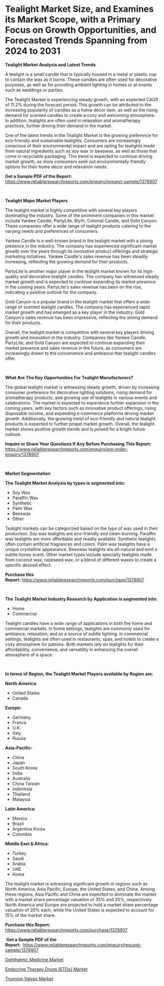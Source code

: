 <p><h1>Tealight Market Size, and Examines its Market Scope, with a Primary Focus on Growth Opportunities, and Forecasted Trends Spanning from 2024 to 2031</h1></p><p><strong>Tealight Market Analysis and Latest Trends</strong></p>
<p><p>A tealight is a small candle that is typically housed in a metal or plastic cup to contain the wax as it burns. These candles are often used for decorative purposes, as well as for providing ambient lighting in homes or at events such as weddings or parties.</p><p>The Tealight Market is experiencing steady growth, with an expected CAGR of 11.2% during the forecast period. This growth can be attributed to the increasing popularity of candles as a home décor item, as well as the rising demand for scented candles to create a cozy and welcoming atmosphere. In addition, tealights are often used in relaxation and aromatherapy practices, further driving their demand in the market.</p><p>One of the latest trends in the Tealight Market is the growing preference for eco-friendly and sustainable tealights. Consumers are increasingly conscious of their environmental impact and are opting for tealights made from natural ingredients such as soy wax or beeswax, as well as those that come in recyclable packaging. This trend is expected to continue driving market growth, as more consumers seek out environmentally friendly options for their home décor and relaxation needs.</p></p>
<p><strong>Get a Sample PDF of the Report:&nbsp;</strong> <a href="https://www.reliableresearchreports.com/enquiry/request-sample/1378907">https://www.reliableresearchreports.com/enquiry/request-sample/1378907</a></p>
<p>&nbsp;</p>
<p><strong>Tealight Major Market Players</strong></p>
<p><p>The tealight market is highly competitive with several key players dominating the industry. Some of the prominent companies in this market include Yankee Candle, PartyLite, Blyth, Colonial Candle, and Gold Canyon. These companies offer a wide range of tealight products catering to the varying needs and preferences of consumers.</p><p>Yankee Candle is a well-known brand in the tealight market with a strong presence in the industry. The company has experienced significant market growth over the years through its innovative product offerings and strategic marketing initiatives. Yankee Candle's sales revenue has been steadily increasing, reflecting the growing demand for their products.</p><p>PartyLite is another major player in the tealight market known for its high-quality and decorative tealight candles. The company has witnessed steady market growth and is expected to continue expanding its market presence in the coming years. PartyLite's sales revenue has been on the rise, indicating a positive outlook for the company.</p><p>Gold Canyon is a popular brand in the tealight market that offers a wide range of scented tealight candles. The company has experienced rapid market growth and has emerged as a key player in the industry. Gold Canyon's sales revenue has been impressive, reflecting the strong demand for their products.</p><p>Overall, the tealight market is competitive with several key players driving growth and innovation in the industry. Companies like Yankee Candle, PartyLite, and Gold Canyon are expected to continue expanding their market presence and sales revenue in the future, as consumers are increasingly drawn to the convenience and ambiance that tealight candles offer.</p></p>
<p>&nbsp;</p>
<p><strong>What Are The Key Opportunities For Tealight Manufacturers?</strong></p>
<p><p>The global tealight market is witnessing steady growth, driven by increasing consumer preference for decorative lighting solutions, rising demand for aromatherapy products, and growing use of tealights in various events and celebrations. The market is expected to experience further expansion in the coming years, with key factors such as innovative product offerings, rising disposable income, and expanding e-commerce platforms driving market growth. Additionally, the growing trend of eco-friendly and natural tealight products is expected to further propel market growth. Overall, the tealight market shows positive growth trends and is poised for a bright future outlook.</p></p>
<p><strong>Inquire or Share Your Questions If Any Before Purchasing This Report:</strong> <a href="https://www.reliableresearchreports.com/enquiry/pre-order-enquiry/1378907">https://www.reliableresearchreports.com/enquiry/pre-order-enquiry/1378907</a></p>
<p>&nbsp;</p>
<p><strong>Market Segmentation</strong></p>
<p><strong>The Tealight Market Analysis by types is segmented into:</strong></p>
<p><ul><li>Soy Wax</li><li>Paraffin Wax</li><li>Synthetic</li><li>Palm Wax</li><li>Beeswax</li><li>Other</li></ul></p>
<p><p>Tealight markets can be categorized based on the type of wax used in their production. Soy wax tealights are eco-friendly and clean-burning. Paraffin wax tealights are more affordable and readily available. Synthetic tealights often contain artificial fragrances and colors. Palm wax tealights have a unique crystalline appearance. Beeswax tealights are all-natural and emit a subtle honey scent. Other market types include specialty tealights made from coconut wax, rapeseed wax, or a blend of different waxes to create a specific desired effect.</p></p>
<p><strong>Purchase this Report:&nbsp;</strong><a href="https://www.reliableresearchreports.com/purchase/1378907">https://www.reliableresearchreports.com/purchase/1378907</a></p>
<p>&nbsp;</p>
<p><strong>The Tealight Market Industry Research by Application is segmented into:</strong></p>
<p><ul><li>Home</li><li>Commercial</li></ul></p>
<p><p>Tealight candles have a wide range of applications in both the home and commercial markets. In home settings, tealights are commonly used for ambiance, relaxation, and as a source of subtle lighting. In commercial settings, tealights are often used in restaurants, spas, and hotels to create a cozy atmosphere for patrons. Both markets rely on tealights for their affordability, convenience, and versatility in enhancing the overall atmosphere of a space.</p></p>
<p>&nbsp;</p>
<p><strong>In terms of Region, the Tealight Market Players available by Region are:</strong></p>
<p>
    <p> <strong> North America: </strong>
        <ul>
            <li>United States</li>
            <li>Canada</li>
        </ul>
        </p> 
    <p> <strong> Europe: </strong>
        <ul>
            <li>Germany</li>
            <li>France</li>
            <li>U.K.</li>
            <li>Italy</li>
            <li>Russia</li>
        </ul>
        </p> 
    <p> <strong> Asia-Pacific: </strong>
        <ul>
            <li>China</li>
            <li>Japan</li>
            <li>South Korea</li>
            <li>India</li>
            <li>Australia</li>
            <li>China Taiwan</li>
            <li>Indonesia</li>
            <li>Thailand</li>
            <li>Malaysia</li>
        </ul>
        </p> 
    <p> <strong> Latin America: </strong>
        <ul>
            <li>Mexico</li>
            <li>Brazil</li>
            <li>Argentina Korea</li>
            <li>Colombia</li>
        </ul>
        </p> 
    <p> <strong> Middle East & Africa: </strong>
        <ul>
            <li>Turkey</li>
            <li>Saudi</li>
            <li>Arabia</li>
            <li>UAE</li>
            <li>Korea</li>
        </ul>
    </p>
    </p>
<p><p>The tealight market is witnessing significant growth in regions such as North America, Asia Pacific, Europe, the United States, and China. Among these regions, Asia Pacific and China are expected to dominate the market with a market share percentage valuation of 35% and 25%, respectively. North America and Europe are projected to hold a market share percentage valuation of 20% each, while the United States is expected to account for 15% of the market share.</p></p>
<p><strong>Purchase this Report: </strong><a href="https://www.reliableresearchreports.com/purchase/1378907">https://www.reliableresearchreports.com/purchase/1378907</a></p>
<p>&nbsp;<strong>Get a Sample PDF of the Report:&nbsp;&nbsp;</strong><a href="https://www.reliableresearchreports.com/enquiry/request-sample/1378907">https://www.reliableresearchreports.com/enquiry/request-sample/1378907</a></p>
<p><strong></strong></p>
<p><p><a href="https://view.publitas.com/reportprime-1/ophthalmic-medicine-market-size-growth-and-forecast-from-2023-2030/">Ophthalmic Medicine Market</a></p><p><a href="https://view.publitas.com/reportprime-1/endocrine-therapy-drugs-etds-market-size-focuses-on-market-dynamics-in-depth-analysis-and-future-projections-of-its-market-forecasted-for-period-from-2023-to-2030/">Endocrine Therapy Drugs (ETDs) Market</a></p><p><a href="https://view.publitas.com/reportprime-1/trunnion-valves-market-research-report-provides-critical-insights-that-can-help-shape-business-development-and-investment-strategies/">Trunnion Valves Market</a></p></p>